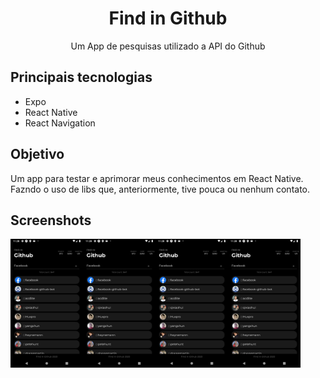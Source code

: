 <h1 align="center">Find in Github</h1>

<p align="center">
  Um App de pesquisas utilizado a API do Github
</p>

## Principais tecnologias
* Expo
* React Native
* React Navigation

## Objetivo
Um app para testar e aprimorar meus conhecimentos em React Native. Fazndo o uso de libs que, anteriormente, tive pouca ou nenhum contato.

## Screenshots
<img align="left" width="23%" src="assets/screenshots/screenshot1.png">
<img align="left" width="23%" src="assets/screenshots/screenshot1.png">
<img align="left" width="23%" src="assets/screenshots/screenshot1.png">
<img align="left" width="23%" src="assets/screenshots/screenshot1.png">
